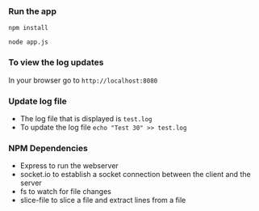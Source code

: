 ### Run the app
`npm install`

`node app.js`

### To view the log updates
In your browser go to `http://localhost:8080`

### Update log file
* The log file that is displayed is `test.log`
* To update the log file `echo "Test 30" >> test.log`

### NPM Dependencies
* Express to run the webserver
* socket.io to establish a socket connection between the client and the server
* fs to watch for file changes
* slice-file to slice a file and extract lines from a file
